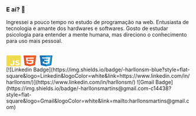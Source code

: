 ### E aí? 👋

Ingressei a pouco tempo no estudo de programação na web. Entusiasta de tecnologia e amante dos hardwares e softwares. Gosto de estudar psicologia para entender a mente humana, mas direciono o conhecimento para uso mais pessoal.

<div style="display: inline_block"><br>
  <img align="center" alt="Harllon-Js" height="30" width="40" src="https://raw.githubusercontent.com/devicons/devicon/master/icons/javascript/javascript-plain.svg">
  <img align="center" alt="Harllon-HTML" height="30" width="40" src="https://raw.githubusercontent.com/devicons/devicon/master/icons/html5/html5-original.svg">
  <img align="center" alt="Harllon-CSS" height="30" width="40" src="https://raw.githubusercontent.com/devicons/devicon/master/icons/css3/css3-original.svg">
</div>
[![Linkedin Badge](https://img.shields.io/badge/-harllonsm-blue?style=flat-square&logo=Linkedin&logoColor=white&link=https://www.linkedin.com/in/harllonsm/)](https://www.linkedin.com/in/harllonsm/) ![Gmail Badge](https://img.shields.io/badge/-harllonsmartins@gmail.com-c14438?style=flat-square&logo=Gmail&logoColor=white&link=mailto:harllonsmartins@gmail.com)

